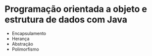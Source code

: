 # Programação orientada a objeto e estrutura de dados com Java
- Encapsulamento
- Herança
- Abstração
- Polimorfismo
